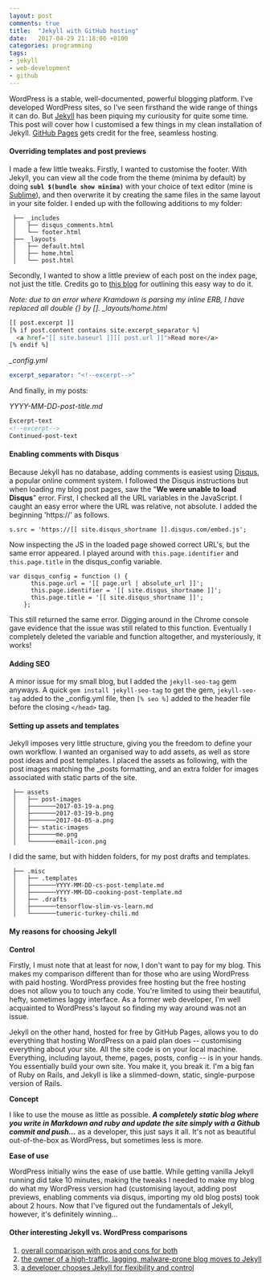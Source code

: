 ```yaml
---
layout: post
comments: true
title:  "Jekyll with GitHub hosting"
date:   2017-04-29 21:18:00 +0100
categories: programming
tags:
- jekyll
- web-development
- github
---
```


WordPress is a stable, well-documented, powerful blogging platform. I've developed WordPress sites, so I've seen firsthand the wide range of things it can do. But [Jekyll](https://jekyllrb.com) has been piquing my curiousity for quite some time. This post will cover how I customised a few things in my clean installation of Jekyll. [GitHub Pages](https://pages.github.com) gets credit for the free, seamless hosting.

<!--excerpt-->

<h4>Overriding templates and post previews</h4>

I made a few little tweaks. Firstly, I wanted to customise the footer. With Jekyll, you can view all the code from the theme (minima by default) by doing **```subl $(bundle show minima)```** with your choice of text editor (mine is [Sublime](https://www.sublimetext.com/3)), and then overwrite it by creating the same files in the same layout in your site folder. I ended up with the following additions to my folder&#58;

```
 ├── _includes
 │   ├── disqus_comments.html
 │   └── footer.html
 ├── _layouts
 │   ├── default.html
 │   ├── home.html
 │   └── post.html
 ```

Secondly, I wanted to show a little preview of each post on the index page, not just the title. Credits go to [this blog](https://wesleytsai.io/2015/07/06/create-post-previews-for-jekyll-blogs/) for outlining this easy way to do it.

*Note&#58; due to an error where Kramdown is parsing my inline ERB, I have replaced all double {} by [].*
*_layouts/home.html*

```html
[[ post.excerpt ]]
[% if post.content contains site.excerpt_separator %]
  <a href="[[ site.baseurl ]][[ post.url ]]">Read more</a>
[% endif %]
```

*_config.yml*
```YAML
excerpt_separator: "<!--excerpt-->"
```
And finally, in my posts:

*YYYY-MM-DD-post-title.md*
```markdown
Excerpt-text
<!--excerpt-->
Continued-post-text
```

<h4>Enabling comments with Disqus</h4>

Because Jekyll has no database, adding comments is easiest using [Disqus](https://disqus.com/), a popular online comment system. I followed the Disqus instructions but when loading my blog post pages, saw the "**We were unable to load Disqus**" error. First, I checked all the URL variables in the JavaScript. I caught an easy error where the URL was relative, not absolute. I added the beginning 'https://' as follows.

```html+erb
s.src = 'https://[[ site.disqus_shortname ]].disqus.com/embed.js';
```

Now inspecting the JS in the loaded page showed correct URL's, but the same error appeared. I played around with ```this.page.identifier``` and ```this.page.title``` in the disqus_config variable.

```
var disqus_config = function () {
      this.page.url = '[[ page.url | absolute_url ]]';
      this.page.identifier = '[[ site.disqus_shortname ]]';
      this.page.title = '[[ site.disqus_shortname ]]';
    };
```
This still returned the same error. Digging around in the Chrome console gave evidence that the issue was still related to this function. Eventually I completely deleted the variable and function altogether, and mysteriously, it works!

<h4>Adding SEO</h4>

A minor issue for my small blog, but I added the ```jekyll-seo-tag``` gem anyways. A quick ```gem install jekyll-seo-tag``` to get the gem, ```jekyll-seo-tag``` added to the _config.yml file, then ```[% seo %]``` added to the header file before the closing ```</head>``` tag.

<h4>Setting up assets and templates</h4>

Jekyll imposes very little structure, giving you the freedom to define your own workflow. I wanted an organised way to add assets, as well as store post ideas and post templates. I placed the assets as following, with the post images matching the _posts formatting, and an extra folder for images associated with static parts of the site.

```
 ├── assets
 │   ├── post-images
 │   ├───────2017-03-19-a.png
 │   ├───────2017-03-19-b.png
 │   ├───────2017-04-05-a.png
 │   ├── static-images
 │   ├───────me.png
 │   └───────email-icon.png
 ```
I did the same, but with hidden folders, for my post drafts and templates.

```
 ├── .misc
 │   ├── .templates
 │   ├───────YYYY-MM-DD-cs-post-template.md
 │   ├───────YYYY-MM-DD-cooking-post-template.md
 │   ├── .drafts
 │   ├───────tensorflow-slim-vs-learn.md
 │   └───────tumeric-turkey-chili.md
 ```

<h4>My reasons for choosing Jekyll</h4>

**Control**

Firstly, I must note that at least for now, I don't want to pay for my blog. This makes my comparison different than for those who are using WordPress with paid hosting. WordPress provides free hosting but the free hosting does not allow you to touch any code. You're limited to using their beautiful, hefty, sometimes laggy interface. As a former web developer, I'm well acquainted to WordPress's layout so finding my way around was not an issue.

Jekyll on the other hand, hosted for free by GitHub Pages, allows you to do everything that hosting WordPress on a paid plan does -- customising everything about your site. All the site code is on your local machine. Everything, including layout, theme, pages, posts, config -- is in your hands. You essentially build your own site. You make it, you break it. I'm a big fan of Ruby on Rails, and Jekyll is like a slimmed-down, static, single-purpose version of Rails.

**Concept**

I like to use the mouse as little as possible. ***A completely static blog where you write in Markdown and ruby and update the site simply with a Github commit and push...*** as a developer, this just says it all. It's not as beautiful out-of-the-box as WordPress, but sometimes less is more.

**Ease of use**

WordPress initially wins the ease of use battle. While getting vanilla Jekyll running did take 10 minutes, making the tweaks I needed to make my blog do what my WordPress version had (customising layout, adding post previews, enabling comments via disqus, importing my old blog posts) took about 2 hours. Now that I've figured out the fundamentals of Jekyll, however, it's definitely winning...



<h4>Other interesting Jekyll vs. WordPress comparisons</h4>

1. [overall comparison with pros and cons for both](https://www.slant.co/versus/999/1006/~wordpress_vs_jekyll)
2. [the owner of a high-traffic, lagging, malware-prone blog moves to Jekyll](https://www.sitepoint.com/wordpress-vs-jekyll-might-want-make-switch/)
3. [a developer chooses Jekyll for flexibility and control](http://progur.com/2016/08/jekyll-vs-wordpress.html)



